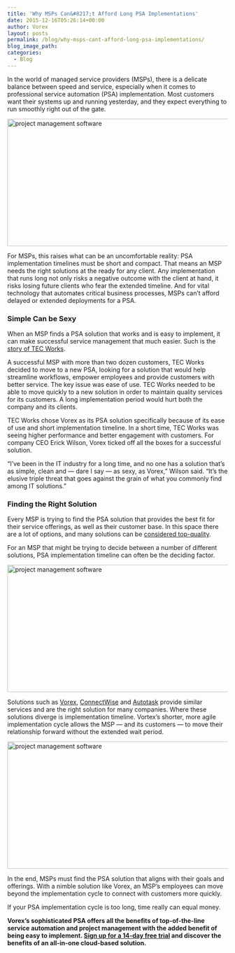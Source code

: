 ```yaml
---
title: 'Why MSPs Can&#8217;t Afford Long PSA Implementations'
date: 2015-12-16T05:26:14+00:00
author: Vorex
layout: posts
permalink: /blog/why-msps-cant-afford-long-psa-implementations/
blog_image_path:
categories:
  - Blog
---
```

In the world of managed service providers (MSPs), there is a delicate balance between speed and service, especially when it comes to professional service automation (PSA) implementation. Most customers want their systems up and running yesterday, and they expect everything to run smoothly right out of the gate.<!--more-->

<img class="aligncenter" src="https://media.giphy.com/media/xTiTnIoxDuucRQ6Lwk/giphy.gif" alt="project management software" width="549" height="291" />

For MSPs, this raises what can be an uncomfortable reality: PSA implementation timelines must be short and compact. That means an MSP needs the right solutions at the ready for any client. Any implementation that runs long not only risks a negative outcome with the client at hand, it risks losing future clients who fear the extended timeline. And for vital technology that automates critical business processes, MSPs can&#8217;t afford delayed or extended deployments for a PSA.

### Simple Can be Sexy

When an MSP finds a PSA solution that works and is easy to implement, it can make successful service management that much easier. Such is the <a href="http://vorex.hs-sites.com/msp-streamlines-operations-and-improves-customer-service-with-vorex?__hstc=100746398.e2634be1b62322ddbe779f9b92ea5a16.1442210075200.1446174512484.1450192432870.5&__hssc=100746398.5.1450192432870&__hsfp=550360042" target="_blank">story of TEC Works</a>.

A successful MSP with more than two dozen customers, TEC Works decided to move to a new PSA, looking for a solution that would help streamline workflows, empower employees and provide customers with better service. The key issue was ease of use. TEC Works needed to be able to move quickly to a new solution in order to maintain quality services for its customers. A long implementation period would hurt both the company and its clients.

TEC Works chose Vorex as its PSA solution specifically because of its ease of use and short implementation timeline. In a short time, TEC Works was seeing higher performance and better engagement with customers. For company CEO Erick Wilson, Vorex ticked off all the boxes for a successful solution.

&#8220;I&#8217;ve been in the IT industry for a long time, and no one has a solution that&#8217;s as simple, clean and &#8212; dare I say &#8212; as sexy, as Vorex,&#8221; Wilson said. &#8220;It&#8217;s the elusive triple threat that goes against the grain of what you commonly find among IT solutions.&#8221;

### Finding the Right Solution

Every MSP is trying to find the PSA solution that provides the best fit for their service offerings, as well as their customer base. In this space there are a lot of options, and many solutions can be <a href="http://www.vorex.com/the-5-characteristics-of-a-top-tier-psa-solution/" target="_blank">considered top-quality</a>.

For an MSP that might be trying to decide between a number of different solutions, PSA implementation timeline can often be the deciding factor.

<img class="aligncenter" src="https://media.giphy.com/media/v0eHX3n28wvoQ/giphy.gif" alt="project management software" width="549" height="291" />

Solutions such as <a href="http://www.vorex.com" target="_blank">Vorex</a>, <a href="http://www.connectwise.com" target="_blank">ConnectWise</a> and <a href="http://www.autotask.com" target="_blank">Autotask</a> provide similar services and are the right solution for many companies. Where these solutions diverge is implementation timeline. Vortex&#8217;s shorter, more agile implementation cycle allows the MSP &#8212; and its customers &#8212; to move their relationship forward without the extended wait period.

<img class="aligncenter" src="https://media.giphy.com/media/M5zhoj9rhwkhy/giphy.gif" alt="project management software" width="549" height="291" />

In the end, MSPs must find the PSA solution that aligns with their goals and offerings. With a nimble solution like Vorex, an MSP&#8217;s employees can move beyond the implementation cycle to connect with customers more quickly.

If your PSA implementation cycle is too long, time really can equal money.

**Vorex&#8217;s sophisticated PSA offers all the benefits of top-of-the-line service automation and project management with the added benefit of being easy to implement. [Sign up for a 14-day free trial](http://www.vorex.com/product/) and discover the benefits of an all-in-one cloud-based solution.**
